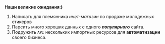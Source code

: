 **Наши великие ожидания:)**
1. Написать для племянника _инет-магазин_ по продаже молодежных стикеров
2. Парсить много хороших данных с одного **_популярного_** сайта.
3. Подружить `API` нескольких импортных ресурсов для **автоматизации** своего бизнеса.